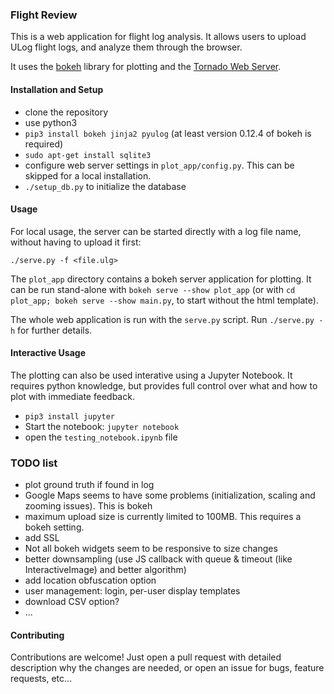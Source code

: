 ### Flight Review ###

This is a web application for flight log analysis. It allows users to upload
ULog flight logs, and analyze them through the browser.

It uses the [bokeh](http://bokeh.pydata.org) library for plotting and the
[Tornado Web Server](http://www.tornadoweb.org).


#### Installation and Setup ####

- clone the repository
- use python3
- `pip3 install bokeh jinja2 pyulog` (at least version 0.12.4 of bokeh is
  required)
- `sudo apt-get install sqlite3`
- configure web server settings in `plot_app/config.py`. This can be skipped for a local
  installation.
- `./setup_db.py` to initialize the database


#### Usage ####

For local usage, the server can be started directly with a log file name,
without having to upload it first:
```
./serve.py -f <file.ulg>
```

The `plot_app` directory contains a bokeh server application for plotting. It
can be run stand-alone with `bokeh serve --show plot_app` (or with `cd plot_app;
bokeh serve --show main.py`, to start without the html template).

The whole web application is run with the `serve.py` script. Run `./serve.py -h`
for further details.


#### Interactive Usage ####
The plotting can also be used interative using a Jupyter Notebook. It
requires python knowledge, but provides full control over what and how to plot
with immediate feedback.

- `pip3 install jupyter`
- Start the notebook: `jupyter notebook`
- open the `testing_notebook.ipynb` file

### TODO list ###
- plot ground truth if found in log
- Google Maps seems to have some problems (initialization, scaling and zooming
  issues). This is bokeh
- maximum upload size is currently limited to 100MB. This requires a bokeh
  setting.
- add SSL
- Not all bokeh widgets seem to be responsive to size changes
- better downsampling (use JS callback with queue & timeout (like
  InteractiveImage) and better algorithm)
- add location obfuscation option
- user management: login, per-user display templates
- download CSV option?
- ...

#### Contributing ####
Contributions are welcome! Just open a pull request with detailed description
why the changes are needed, or open an issue for bugs, feature requests, etc...

